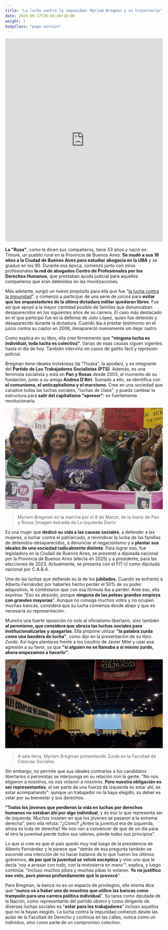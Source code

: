 ```yaml
---
title: "La lucha contra la impunidad: Myriam Bregman y su trayectoria"
date: 2025-09-17T20:50:46+10:00
weight: 1
bodyClass: "page-service"
---
```


<iframe src='https://cdn.knightlab.com/libs/timeline3/latest/embed/index.html?source=v2%3A2PACX-1vRw4J0ubUIFVGP3YP-FfGpVVSyE4f1EaYeHREYLc_4vICt31Rm2pLwbjFckZyoOiY3mGyYOgioG6bjR&font=Default&lang=es&initial_zoom=2&width=100%25&height=650' width='100%' height='650' webkitallowfullscreen mozallowfullscreen allowfullscreen frameborder='0'></iframe>

**La "Rusa"**, como le dicen sus compañeros, tiene 53 años y nació en Timore, un pueblo rural en la Provincia de Buenos Aires. **Se mudó a sus 18 años a la Ciudad de Buenos Aires para estudiar abogacía en la UBA** y se graduó en los 90. Durante esa época, comenzó junto con otros profesionales **la red de abogados Centro de Profesionales por los Derechos Humanos**, que prestaban ayuda judicial para aquellos compañeros que eran detenidos en las movilizaciones.

Más adelante, surgió un nuevo propósito para ella que fue "[la lucha contra la impunidad](https://www.myriambregman.com.ar/conocenos.php)", y comenzó a participar de una serie de juicios para **evitar que los orquestadores de la última dictadura militar quedaran libres**. Fue así que apoyó a la mayor cantidad posible de familias que denunciaban desaparecidos en los siguientes años de su carrera. El caso más destacado en el que participó fue en la defensa de Julio López, quien fue detenido y desaparecido durante la dictadura. Cuando iba a prestar testimonio en el juicio contra su captor en 2006, desapareció nuevamente sin dejar rastro.

Como explica en su libro, ella cree firmemente que **"ninguna lucha es individual, toda lucha es colectiva"**. Varias de esas causas siguen vigentes hasta el día de hoy. También intervino en casos de gatillo fácil y represión policial.

Bregman tiene ideales trotskistas (la "Troska", la apodan), y es integrante del **Partido de Los Trabajadores Socialistas (PTS)**. Además, es una feminista socialista y está en **Pan y Rosas** desde 2003, el momento de su fundación, junto a su amiga **Andrea D'Atri**. Sumado a ello, se identifica con **el comunismo, el anticapitalismo y el marxismo**. Cree en una sociedad que canalice todas las luchas sociales, "luchas de clase", y pueda cambiar la estructura para **salir del capitalismo "opresor"**: es fuertemente revolucionaria.

![Pan y rosas](https://raw.githubusercontent.com/latrinchera/latrinchera/refs/heads/master/images/Pan%20y%20rosas.jpg)
> Myriam Bregman en la marcha por el 8 de Marzo, de la mano de Pan y Rosas |Imagen extraída de La Izquierda Diario

Es una mujer que **dedicó su vida a las causas sociales**, a defender a las mujeres, a luchar contra el patriarcado, a reivindicar la lucha de las familias de detenidos-desaparecidos, a denunciar el negacionismo y a **plantar sus ideales de una sociedad radicalmente distinta**. Para lograr eso, fue legisladora en la Ciudad de Buenos Aires, se presentó a diputada nacional por la Provincia de Buenos Aires (electa en 2025) y a presidente, para las elecciones de 2023. Actualmente, se presenta con el FIT-U como diputada nacional por C.A.B.A.

Una de las luchas que defiende es la de los **jubilados**. Cuando se enfrentó a Alberto Fernández por haberles hecho perder el 50% de su poder adquisitivo, le contestaron que con esa fórmula iba a perder. Ante eso, ella expresa: "Eso es absurdo, porque **ninguna de las peleas grandes empieza con grandes mayorías**". Aunque no consiga muchos votos y no ocupen muchas bancas, considera que su lucha comienza desde abajo y que es necesaria su representación.

Muestra una fuerte oposición no solo al oficialismo libertario, sino también **al peronismo, que considera que abraza las luchas sociales para institucionalizarlas y apagarlas**. Ella propone utilizar **"la palabra zurda como una bandera de lucha"**, como dijo en la presentación de su libro *Zurda*. Así logra plantarse frente a los insultos de Javier Milei y usar esa agresión a su favor, ya que **"si alguien no se llamaba a sí mismo zurdo, ahora empezamos a hacerlo"**.

![Presentacion Zurda](https://raw.githubusercontent.com/latrinchera/latrinchera/refs/heads/master/images/Presentacio%CC%81n%20Zurda.jpeg)
> A sala llena, Myriam Bregman presentando Zurda en la Facultad de Ciencias Sociales.

Sin embargo, no permite que sus ideales contrarios a los candidatos libertarios o peronistas se interponga en su relación con la gente. "No nos eligieron a nosotros, no nos votaron a nosotros. **Pero nuestra obligación es ser representantes**, el ser parte de una fuerza de izquierda es estar ahí, es estar acompañando": aunque un trabajador no la haya elegido, su deber es velar por su bienestar y sus derechos.

**"Todos los jóvenes que perdieron la vida en luchas por derechos humanos no estaban ahí por algo individual**, y es eso lo que representa ser de izquierda. Muchos insisten en que los jóvenes se pasaron a la extrema derecha", pero ella refuta: "¿Cómo? ¿Antes la juventud era de izquierda, ahora es toda de derecha? No nos van a convencer de que de un día para el otro la juventud pierde todos sus valores, pierde todos sus principios".

Lo que sí cree es que el país quedó muy mal luego de la presidencia de Alberto Fernández y le parece que "detrás de esa pregunta también se esconde una intención de no hacer balance de lo que fueron los últimos gobiernos, **de por qué la juventud se volvió escéptica** y vino uno que le decía 'voy a arrasar con todo, con la motosierra en mano'", explica, y luego continúa: "Incluso muchos pibes y muchas pibas lo votaron. **Yo no justifico ese voto, pero pienso profundamente qué lo provocó**".

Para Bregman, la banca no es un espacio de privilegios, ella misma dice que "**nunca va a haber uno de nosotros que utilice las bancas como trampolín para una carrera política individual**". Su tarea como diputada de la Nación, como representante del partido obrero y como dirigente de diversas luchas sociales es "**estar para los trabajadores**" incluso aquellos que no la hayan elegido. La lucha contra la impunidad comenzó desde las aulas de la Facultad de Derecho y continúa en las calles, nunca como un individuo, sino como parte de un compromiso colectivo.
<!--Lorem markdownum **Achaica revolutaque amore**, penitus puppes nec furit,
clipeus fatetur, mira inter accedere. Dedit dum raptoresque Oete dolorem
Cretaeas enim [ipse pectora excusat](#in-poscat) candentibus fertur? Furtiva
Orontes Erysicthona dona, est per Achille viridi draconis cultis mota milia.-->

<!--![Accounting Services](/images/austin-distel-nGc5RT2HmF0-unsplash.jpg)

# Objectives

Financial accounting and financial reporting are often used as synonyms.

1. According to International Financial Reporting Standards: the objective of financial reporting is:
2. To provide financial information that is useful to existing and potential investors, lenders and other creditors in making decisions about providing resources to the reporting entity.
3. According to the European Accounting Association:

## Relevance

Relevance is the capacity of the financial information to influence the decision of its users. The ingredients of relevance are the predictive value and confirmatory value. Materiality is a sub-quality of relevance.

> The ingredients of relevance are the predictive value and confirmatory value.

Information is considered material if its omission or misstatement could influence the economic decisions of users taken on the basis of the financial statements.

## Faithful Representation

Faithful representation means that the actual effects of the transactions shall be properly accounted for and reported in the financial statements. The words and numbers must match what really happened in the transaction. The ingredients of faithful representation are completeness, neutrality and free from error.

## Enhancing Qualitative Characteristics

### Verifiability

Verifiability implies consensus between the different knowledgeable and independent users of financial information. Such information must be supported by sufficient evidence to follow the principle of objectivity.

### Comparability

Comparability is the uniform application of accounting methods across entities in the same industry. The principle of consistency is under comparability. Consistency is the uniform application of accounting across points in time within an entity.

### Understandability

Understandability means that accounting reports should be expressed as clearly as possible and should be understood by those to whom the information is relevant.
Timeliness: Timeliness implies that financial information must be presented to the users before a decision is to be made.

---

## Statement of cash flows

The statement of cash flows considers the inputs and outputs in concrete cash within a stated period. The general template of a cash flow statement is as follows: Cash Inflow - Cash Outflow + Opening Balance = Closing Balance

| Cash Inflow | Outflow   | Opening Balance |
| ----------- | --------- | --------------- |
| _Monday_    | `Tuesday` | **Wednesday**   |
| 1           | 2         | 3               |

**Example 1:** in the beginning of September, Ellen started out with $5 in her bank account. During that same month, Ellen borrowed $20 from Tom. At the end of the month, Ellen bought a pair of shoes for $7. Ellen's cash flow statement for the month of September looks like this:

- Cash inflow: $20
- Cash outflow:$7
- Opening balance: $5
- Closing balance: $20 – $7 + $5 = $18

**Example 2:** in the beginning of June, WikiTables, a company that buys and resells tables, sold 2 tables. They'd originally bought the tables for $25 each, and sold them at a price of $50 per table. The first table was paid out in cash however the second one was bought in credit terms. WikiTables' cash flow statement for the month of June looks like this:

> **Important:** the cash flow statement only considers the exchange of actual cash, and ignores what the person in question owes or is owed.

## Statement of financial position (balance sheet)

The balance sheet is the financial statement showing a firm's assets, liabilities and equity (capital) at a set point in time, usually the end of the fiscal year reported on the accompanying income statement.

- **fixed assets**
  - property
  - building
  - equipment (such as factory machinery)
- **intangible assets**
  - copyrights
  - trademarks
  - patents
    - pending
    - international
- goodwill

Owner's equity, sometimes referred to as net assets, is represented differently depending on the type of business ownership. Business ownership can be in the form of a sole proprietorship, partnership, or a corporation. For a corporation, the owner's equity portion usually shows common stock, and retained earnings (earnings kept in the company). Retained earnings come from the retained earnings statement, prepared prior to the balance sheet. -->

